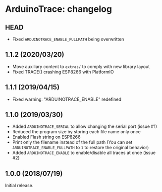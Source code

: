 ArduinoTrace: changelog
=======================

HEAD
----

* Fixed `ARDUINOTRACE_ENABLE_FULLPATH` being overwritten

1.1.2 (2020/03/20)
------------------

* Move auxiliary content to `extras/` to comply with new library layout
* Fixed TRACE() crashing ESP8266 with PlatformIO

1.1.1 (2019/04/15)
------------------

* Fixed warning: "ARDUINOTRACE_ENABLE" redefined

1.1.0 (2019/03/30)
------------------

* Added `ARDUINOTRACE_SERIAL` to allow changing the serial port (issue #1)
* Reduced the program size by storing each file name only once
* Enabled Flash string on ESP8266
* Print only the filename instead of the full path
  (You can set `ARDUINOTRACE_ENABLE_FULLPATH` to `1` to restore the original behavior)
* Added `ARDUINOTRACE_ENABLE` to enable/disable all traces at once (issue #2)

1.0.0 (2018/07/19)
------------------

Initial release.

